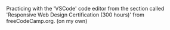 Practicing with the 'VSCode' code editor from the section called 'Responsive Web Design Certification (300 hours)' from freeCodeCamp.org.
(on my own)